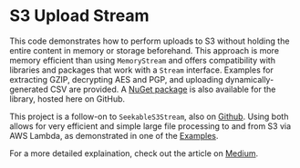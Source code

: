 # S3 Upload Stream

This code demonstrates how to perform uploads to S3 without holding the entire content in memory or storage beforehand.  This approach is more memory efficient than using `MemoryStream` and offers compatibility with libraries and packages that work with a `Stream` interface.  Examples for extracting GZIP, decrypting AES and PGP, and uploading dynamically-generated CSV are provided.  A [NuGet package](https://github.com/mlhpdx/s3-upload-stream/packages) is also available for the library, hosted here on GitHub.

This project is a follow-on to `SeekableS3Stream`, also on [Github](https://github.com/mlhpdx/seekable-s3-stream). Using both allows for very efficient and simple large file processing to and from S3 via AWS Lambda, as demonstrated in one of the [Examples](./Examples/Readme.md).

For a more detailed explaination, check out the article on [Medium](https://medium.com/circuitpeople/streaming-uploads-for-amazon-s3-in-c-...).
